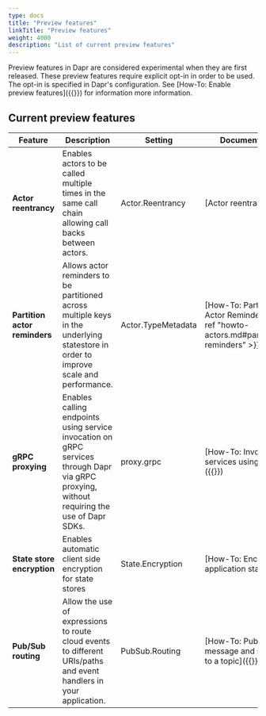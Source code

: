 ```yaml
---
type: docs
title: "Preview features"
linkTitle: "Preview features"
weight: 4000
description: "List of current preview features"
---
```

Preview features in Dapr are considered experimental when they are first released. These preview features require explicit opt-in in order to be used. The opt-in is specified in Dapr's configuration. See [How-To: Enable preview features]({{<ref preview-features>}}) for information more information.


## Current preview features
| Feature | Description | Setting | Documentation |
| ------- |-------------|---------|---------------|
| **Actor reentrancy** | Enables actors to be called multiple times in the same call chain allowing call backs between actors. | Actor.Reentrancy | [Actor reentrancy]({{<ref actor-reentrancy>}}) |
| **Partition actor reminders** | Allows actor reminders to be partitioned across multiple keys in the underlying statestore in order to improve scale and performance. | Actor.TypeMetadata | [How-To: Partition Actor Reminders]({{< ref "howto-actors.md#partitioning-reminders" >}}) |
| **gRPC proxying** | Enables calling endpoints using service invocation on gRPC services through Dapr via gRPC proxying, without requiring the use of Dapr SDKs. | proxy.grpc | [How-To: Invoke services using gRPC]({{<ref howto-invoke-services-grpc>}}) |
| **State store encryption** | Enables automatic client side encryption for state stores | State.Encryption | [How-To: Encrypt application state]({{<ref howto-encrypt-state>}}) |
| **Pub/Sub routing** | Allow the use of expressions to route cloud events to different URIs/paths and event handlers in your application. | PubSub.Routing | [How-To: Publish a message and subscribe to a topic]({{<ref howto-route-messages>}}) |
